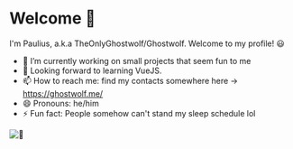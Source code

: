 # Welcome 👋

I'm Paulius, a.k.a TheOnlyGhostwolf/Ghostwolf. Welcome to my profile! 😃

- 🔭 I’m currently working on small projects that seem fun to me
- 🌱 Looking forward to learning VueJS. 
- 📫 How to reach me: find my contacts somewhere here -> https://ghostwolf.me/
- 😄 Pronouns: he/him
- ⚡ Fun fact: People somehow can't stand my sleep schedule lol

![:eyes:](https://komarev.com/ghpvc/?username=TheOnlyGhostwolf&color=green)
